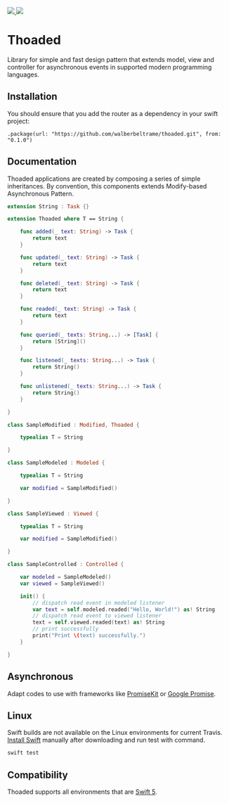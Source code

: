 <p>
 <a href="https://github.com/walberbeltrame/thoaded" alt="Thoaded on Github">
  <img src="https://img.shields.io/github/v/tag/walberbeltrame/thoaded.svg" />
 </a>
 <a href="http://opensource.org/licenses/MIT" alt="MIT License">
  <img src="https://img.shields.io/github/license/walberbeltrame/thoaded.svg" />
 </a>
</p>

# Thoaded
Library for simple and fast design pattern that extends model, view and controller for asynchronous events in supported modern programming languages.

## Installation
You should ensure that you add the router as a dependency in your swift project:
```
.package(url: "https://github.com/walberbeltrame/thoaded.git", from: "0.1.0")
```

## Documentation
Thoaded applications are created by composing a series of simple inheritances. By convention, this components extends Modify-based Asynchronous Pattern.
```swift
extension String : Task {}

extension Thoaded where T == String {

    func added(_ text: String) -> Task {
        return text
    }

    func updated(_ text: String) -> Task {
        return text
    }

    func deleted(_ text: String) -> Task {
        return text
    }

    func readed(_ text: String) -> Task {
        return text
    }

    func queried(_ texts: String...) -> [Task] {
        return [String]()
    }

    func listened(_ texts: String...) -> Task {
        return String()
    }

    func unlistened(_ texts: String...) -> Task {
        return String()
    }

}

class SampleModified : Modified, Thoaded {

    typealias T = String

}

class SampleModeled : Modeled {

    typealias T = String

    var modified = SampleModified()

}

class SampleViewed : Viewed {

    typealias T = String

    var modified = SampleModified()

}

class SampleControlled : Controlled {

    var modeled = SampleModeled()
    var viewed = SampleViewed()

    init() {
        // dispatch read event in modeled listener
        var text = self.modeled.readed("Hello, World!") as! String
        // dispatch read event to viewed listener
        text = self.viewed.readed(text) as! String
        // print successfully 
        print("Print \(text) successfully.")
    }

}
```

## Asynchronous
Adapt codes to use with frameworks like [PromiseKit](https://github.com/mxcl/PromiseKit) or [Google Promise](https://github.com/google/promises).

## Linux
Swift builds are not available on the Linux environments for current Travis. [Install Swift](https://swift.org/getting-started/) manually after downloading and run test with command.
```bash
swift test
```

## Compatibility
Thoaded supports all environments that are [Swift 5](https://swift.org).
